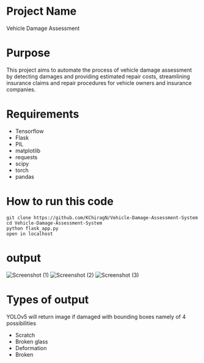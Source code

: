 # Project Name
Vehicle Damage Assessment

# Purpose
This project aims to automate the process of vehicle damage assessment by detecting damages and providing estimated repair costs, streamlining insurance claims and repair procedures for vehicle owners and insurance companies.

# Requirements
- Tensorflow
- Flask
- PIL
- matplotlib
- requests
- scipy
- torch
- pandas

# How to run this code
```
git clone https://github.com/KChiragN/Vehicle-Damage-Assessment-System
cd Vehicle-Damage-Assessment-System
python flask_app.py
open in localhost
```

# output
![Screenshot  (1)](https://github.com/Dhanushpoojary/Vehicle-Damage-Assessment-System/assets/114282436/c74445be-ba42-483f-853c-fade007dbb8e)
![Screenshot  (2)](https://github.com/Dhanushpoojary/Vehicle-Damage-Assessment-System/assets/114282436/07bc070e-8d1b-4175-82ca-727e910ddd2f)
![Screenshot  (3)](https://github.com/Dhanushpoojary/Vehicle-Damage-Assessment-System/assets/114282436/67bbcbb5-be8e-4d70-949f-df64ad709a02)
# Types of output
YOLOv5 will return image if damaged with bounding boxes namely of 4 possibilities 
- Scratch
- Broken glass
- Deformation
- Broken

